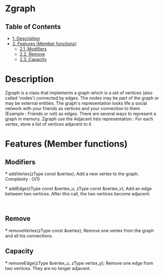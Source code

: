 # Zgraph

<div id="table-of-contents">
<h2>Table of Contents</h2>
<div id="text-table-of-contents">
<ul>
<li><a href="#sec-1">1. Description</a></li>
<li><a href="#sec-2">2. Features (Member functions)</a>
<ul>
<li><a href="#sec-2-1">2.1. Modifiers</a></li>
<li><a href="#sec-2-2">2.2. Remove</a></li>
<li><a href="#sec-2-3">2.3. Capacity</a></li>
</ul>
</li>
</ul>
</div>
</div>

# Description<a id="sec-1" name="sec-1"></a>

Zgraph is a class that implements a graph which is a set of vertices
(also called 'nodes') connected by edges. The nodes may be part of
the graph or may be external entities.
The graph's representation looks life a social network with your
friends as vertices and your connection to them (Example : Friends
or not) as edges.
There are several ways to represent a graph in memory. Zgraph use
the Adjacent lists representation :
      For each vertex, store a list of vertices adjacent to it

# Features (Member functions)<a id="sec-2" name="sec-2"></a>

## Modifiers<a id="sec-2-1" name="sec-2-1"></a>

**\*** addVertex(zType const &vertex);
Add a new vertex to the graph.
Complexity : O(1)

**\*** addEdge(zType const &vertex\_u, zType const &vertex\_v);
Add an edge between two vertices. After this call, the two vertices
become adjacent.

<br />

## Remove<a id="sec-2-2" name="sec-2-2"></a>

**\*** removeVertex(zType const &vertex);
Remove one vertex from the graph and all his connections.

## Capacity<a id="sec-2-3" name="sec-2-3"></a>

**\*** removeEdge(zType &vertex\_u, zType vertex\_y);
Remove one edge from two vertices. They are no longer adjacent.